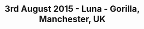 ---
layout: show
position: database-5
artistslug: luna
show-venue: "Gorilla, Manchester, UK"
title: "3rd August 2015 -  Luna - Gorilla, Manchester, UK"
show-setlist: [
  "California (All The Way)",
  "Sideshow by the Seashore",
  "Malibu Love Nest",
  "The Owl and the Pussycat",
  "Anesthesia",
  "Still at Home",
  "Pup Tent",
  "Friendly Advice",
  "Bewitched",
  "Tracy I Love You",
  "Chinatown",
  "23 Minutes in Brussels",
  "^encore 1",
  "Indian Summer",
  "Speedbumps",
  "Slash Your Tires",
  "Sweet Child O'Mine"
  ]
show-date: 2015-08-03
category: 2015
show-radio: 
show-lastfm: 
show-cancelled: 
performers: [
  "Dean Wareham - guitar/vocals",
  "Sean Eden - guitar/vocals",
  "Lee Wall - drums",
  "Britta Phillips - bass/vocals"
  ]
facebook-event-url: 'https://www.facebook.com/events/1637954903090743/'
show-poster-url: 
show-ticket-url: 'http://gorilla.seetickets.com/event/luna/gorilla-manchester/863298'
show-venue-website: 'http://www.thisisgorilla.com/event.php?id=702&d=2015-08-03'
show-additional: 
---
